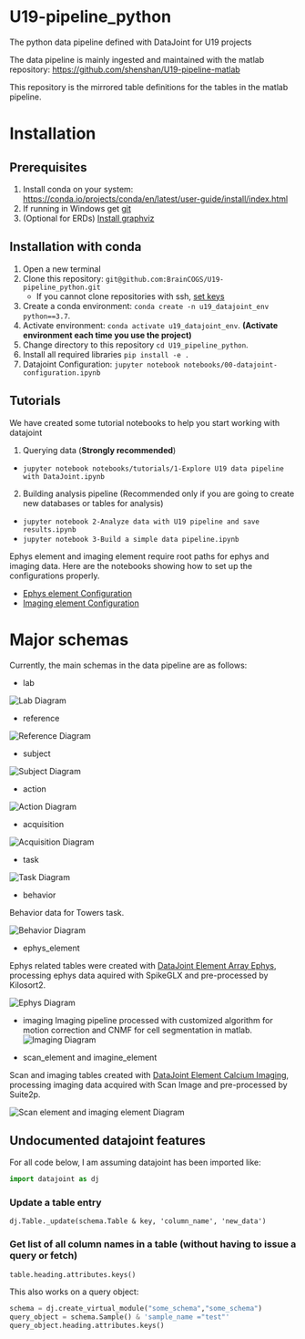 # U19-pipeline_python

The python data pipeline defined with DataJoint for U19 projects

The data pipeline is mainly ingested and maintained with the matlab repository: https://github.com/shenshan/U19-pipeline-matlab

This repository is the mirrored table definitions for the tables in the matlab pipeline.

# Installation

## Prerequisites

1. Install conda on your system:  https://conda.io/projects/conda/en/latest/user-guide/install/index.html
2. If running in Windows get [git](https://gitforwindows.org/)
3. (Optional for ERDs) [Install graphviz](https://graphviz.org/download/)

## Installation with conda

1. Open a new terminal 
2. Clone this repository: `git@github.com:BrainCOGS/U19-pipeline_python.git`
    - If you cannot clone repositories with ssh, [set keys](https://docs.github.com/en/authentication/connecting-to-github-with-ssh/generating-a-new-ssh-key-and-adding-it-to-the-ssh-agent)
3. Create a conda environment: `conda create -n u19_datajoint_env python==3.7`.
4. Activate environment: `conda activate u19_datajoint_env`.   **(Activate environment each time you use the project)**
5. Change directory to this repository `cd U19_pipeline_python`.
6. Install all required libraries `pip install -e .`
7. Datajoint Configuration: `jupyter notebook notebooks/00-datajoint-configuration.ipynb` 

## Tutorials

We have created some tutorial notebooks to help you start working with datajoint

1. Querying data (**Strongly recommended**) 
 - `jupyter notebook notebooks/tutorials/1-Explore U19 data pipeline with DataJoint.ipynb`

2. Building analysis pipeline (Recommended only if you are going to create new databases or tables for analysis)
- `jupyter notebook 2-Analyze data with U19 pipeline and save results.ipynb`
- `jupyter notebook 3-Build a simple data pipeline.ipynb`


Ephys element and imaging element require root paths for ephys and imaging data. Here are the notebooks showing how to set up the configurations properly.

- [Ephys element Configuration](notebooks/ephys_element/00-Set-up-configuration.ipynb)
- [Imaging element Configuration](notebooks/imaging_element/00-Set-up-configration.ipynb)

# Major schemas

Currently, the main schemas in the data pipeline are as follows:

-  lab

![Lab Diagram](images/lab_erd.png)

-  reference

![Reference Diagram](images/reference_erd.png)

- subject

![Subject Diagram](images/subject_erd.png)

- action

![Action Diagram](images/action_erd.png)

- acquisition

![Acquisition Diagram](images/acquisition_erd.png)

- task

![Task Diagram](images/task_erd.png)

- behavior

Behavior data for Towers task.

![Behavior Diagram](images/behavior_erd.png)

- ephys_element

Ephys related tables were created with [DataJoint Element Array Ephys](https://github.com/datajoint/element-array-ephys), processing ephys data aquired with SpikeGLX and pre-processed by
Kilosort2.

![Ephys Diagram](images/ephys_element_erd.png)


- imaging
Imaging pipeline processed with customized algorithm for motion correction and CNMF for cell segmentation in matlab.
![Imaging Diagram](images/imaging_erd.png)


- scan_element and imagine_element

Scan and imaging tables created with [DataJoint Element Calcium Imaging](https://github.com/datajoint/element-calcium-imaging), processing imaging data acquired with Scan Image and pre-processed by Suite2p.

![Scan element and imaging element Diagram](images/imaging_element_erd.png)


## Undocumented datajoint features
For all code below, I am assuming datajoint has been imported like:
```python
import datajoint as dj
```

### Update a table entry
`dj.Table._update(schema.Table & key, 'column_name', 'new_data')`

### Get list of all column names in a table (without having to issue a query or fetch)
`table.heading.attributes.keys()`

This also works on a query object:
```python
schema = dj.create_virtual_module("some_schema","some_schema")
query_object = schema.Sample() & 'sample_name ="test"'
query_object.heading.attributes.keys()
```
